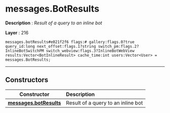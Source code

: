 # messages.BotResults

**Description** : *Result of a query to an inline bot*

**Layer** : 216

```tl
messages.botResults#e021f2f6 flags:# gallery:flags.0?true query_id:long next_offset:flags.1?string switch_pm:flags.2?InlineBotSwitchPM switch_webview:flags.3?InlineBotWebView results:Vector<BotInlineResult> cache_time:int users:Vector<User> = messages.BotResults;
```

---

## Constructors

| Constructor | Description |
| :---: | :--- |
| [**messages.botResults**](constructor/messages.botResults) | Result of a query to an inline bot |